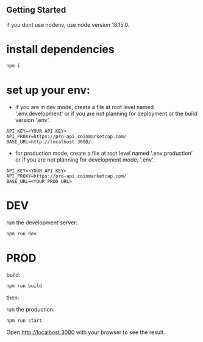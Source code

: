 ## Getting Started

if you dont use nodenv, use node version 18.15.0.

# install dependencies

```bash
npm i
```

# set up your env:

- if you are in dev mode, create a file at root level named '.env.development' or if you are not planning for deployment or the build version '.env'.

```
API_KEY=<YOUR API KEY>
API_PROXY=https://pro-api.coinmarketcap.com/
BASE_URL=http://localhost:3000/
```

- for production mode, create a file at root level named '.env.production' or if you are not planning for development mode, '.env'.

```
API_KEY=<YOUR API KEY>
API_PROXY=https://pro-api.coinmarketcap.com/
BASE_URL=<YOUR PROD URL>
```

# DEV

run the development server:

```bash
npm run dev
```

# PROD

build:

```bash
npm run build
```

then:

run the production:

```bash
npm run start
```

Open [http://localhost:3000](http://localhost:3000) with your browser to see the result.
